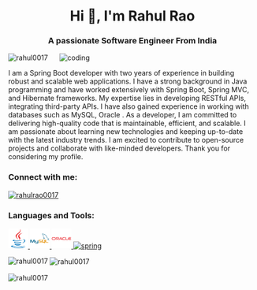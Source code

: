 <h1 align="center">Hi 👋, I'm Rahul Rao</h1>
<h3 align="center"> A passionate Software Engineer From India </h3>
<img align="right" alt="coding" width="400" src="https://i.pinimg.com/originals/e4/26/70/e426702edf874b181aced1e2fa5c6cde.gif">
<p align="left"> <img src="https://komarev.com/ghpvc/?username=rahul0017&label=Profile%20views&color=0e75b6&style=flat" alt="rahul0017" /> </p>

I am a Spring Boot developer with two years of experience in building robust and scalable web applications. 
I have a strong background in Java programming and have worked extensively with Spring Boot, Spring MVC, and Hibernate frameworks.
My expertise lies in developing RESTful APIs, integrating third-party APIs. I have also gained experience in working with databases such as MySQL, Oracle .
As a developer, I am committed to delivering high-quality code that is maintainable, efficient, and scalable. 
I am passionate about learning new technologies and keeping up-to-date with the latest industry trends. I am excited to contribute to open-source projects and
collaborate with like-minded developers. Thank you for considering my profile.

<h3 align="left">Connect with me:</h3>
<p align="left">
<a href="https://linkedin.com/in/rahulrao0017" target="blank"><img align="center" src="https://raw.githubusercontent.com/rahuldkjain/github-profile-readme-generator/master/src/images/icons/Social/linked-in-alt.svg" alt="rahulrao0017" height="30" width="40" /></a>
</p>

<h3 align="left">Languages and Tools:</h3>
<p align="left"> <a href="https://www.java.com" target="_blank" rel="noreferrer"> <img src="https://raw.githubusercontent.com/devicons/devicon/master/icons/java/java-original.svg" alt="java" width="40" height="40"/> </a> <a href="https://www.mysql.com/" target="_blank" rel="noreferrer"> <img src="https://raw.githubusercontent.com/devicons/devicon/master/icons/mysql/mysql-original-wordmark.svg" alt="mysql" width="40" height="40"/> </a> <a href="https://www.oracle.com/" target="_blank" rel="noreferrer"> <img src="https://raw.githubusercontent.com/devicons/devicon/master/icons/oracle/oracle-original.svg" alt="oracle" width="40" height="40"/> </a> <a href="https://spring.io/" target="_blank" rel="noreferrer"> <img src="https://www.vectorlogo.zone/logos/springio/springio-icon.svg" alt="spring" width="40" height="40"/> </a> </p>

<p><img align="left" src="https://github-readme-stats.vercel.app/api/top-langs?username=rahul0017&show_icons=true&locale=en&layout=compact" alt="rahul0017" /></p>

<p>&nbsp;<img align="center" src="https://github-readme-stats.vercel.app/api?username=rahul0017&show_icons=true&locale=en" alt="rahul0017" /></p>

<p><img align="center" src="https://github-readme-streak-stats.herokuapp.com/?user=rahul0017&" alt="rahul0017" /></p>
